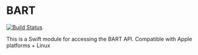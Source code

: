 # BART

[![Build Status](https://travis-ci.com/asmallteapot/BART.svg?branch=master)](https://travis-ci.com/asmallteapot/BART)

This is a Swift module for accessing the BART API. Compatible with Apple platforms + Linux

